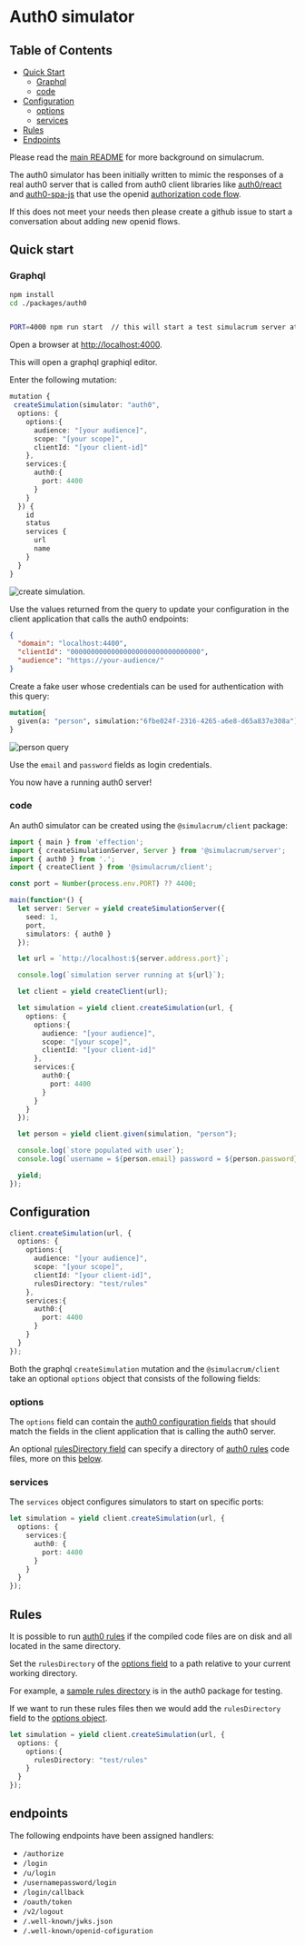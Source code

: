 # Auth0 simulator

## Table of Contents
- [Quick Start](#quick-start)
  - [Graphql](#graphql)
  - [code](#code)
- [Configuration](#configuration)
  - [options](#options)
  - [services](#services)
- [Rules](#rules)
- [Endpoints](#endpoints)

Please read the [main README](../../README) for more background on simulacrum.

The auth0 simulator has been initially written to mimic the responses of a real auth0 server that is called from auth0 client libraries like [auth0/react](https://auth0.com/docs/quickstart/spa/react/01-login) and [auth0-spa-js](https://github.com/auth0/auth0-spa-js) that use the openid [authorization code flow](https://developer.okta.com/docs/concepts/oauth-openid/).

If this does not meet your needs then please create a github issue to start a conversation about adding new openid flows.

## Quick start

### Graphql

```bash
npm install
cd ./packages/auth0


PORT=4000 npm run start  // this will start a test simulacrum server at http://localshot:4000
```

Open a browser at [http://localhost:4000](http://localhost:4000).

This will open a graphql graphiql editor.

Enter the following mutation:

```ts
mutation {
 createSimulation(simulator: "auth0", 
  options: {
    options:{
      audience: "[your audience]",
      scope: "[your scope]",
      clientId: "[your client-id]"
    },
    services:{
      auth0:{
        port: 4400
      }
    }
  }) {
    id
    status
    services {
      url
      name
    }
  }
}
```

![create simulation](./docs/create-simulation.png).

Use the values returned from the query to update your configuration in the client application that calls the auth0 endpoints:

```json
{
  "domain": "localhost:4400",
  "clientId": "00000000000000000000000000000000",
  "audience": "https://your-audience/"
}
```

Create a fake user whose credentials can be used for authentication with this query:

```graphql
mutation{
  given(a: "person", simulation:"6fbe024f-2316-4265-a6e8-d65a837e308a")
}
```

![person query](./docs/person.png)

Use the `email` and `password` fields as login credentials.

You now have a running auth0 server!

### code

An auth0 simulator can be created using the `@simulacrum/client` package:

```ts
import { main } from 'effection';
import { createSimulationServer, Server } from '@simulacrum/server';
import { auth0 } from '.';
import { createClient } from '@simulacrum/client';

const port = Number(process.env.PORT) ?? 4400;

main(function*() {
  let server: Server = yield createSimulationServer({
    seed: 1,
    port,
    simulators: { auth0 }
  });

  let url = `http://localhost:${server.address.port}`;

  console.log(`simulation server running at ${url}`);

  let client = yield createClient(url);

  let simulation = yield client.createSimulation(url, {
    options: {
      options:{
        audience: "[your audience]",
        scope: "[your scope]",
        clientId: "[your client-id]"  
      },
      services:{
        auth0:{
          port: 4400
        }
      }
    }
  });

  let person = yield client.given(simulation, "person");

  console.log(`store populated with user`);
  console.log(`username = ${person.email} password = ${person.password}`);

  yield;
});
```

## Configuration

```ts
client.createSimulation(url, {
  options: {
    options:{
      audience: "[your audience]",
      scope: "[your scope]",
      clientId: "[your client-id]",
      rulesDirectory: "test/rules"
    },
    services:{
      auth0:{
        port: 4400
      }
    }
  }
});
```

Both the graphql `createSimulation` mutation and the `@simulacrum/client` take an optional `options` object that consists of the following fields:

### options

The `options` field can contain the [auth0 configuration fields](https://auth0.com/docs/quickstart/spa/vanillajs#configure-auth0) that should match the fields in the  client application that is calling the auth0 server.

An optional [rulesDirectory field](#rules) can specify a directory of [auth0 rules](https://auth0.com/docs/rules) code files, more on this [below](#rules).

### services

The `services` object configures simulators to start on specific ports:

```ts
let simulation = yield client.createSimulation(url, {
  options: {
    services:{
      auth0: {
        port: 4400
      }
    }
  }
});
```

## Rules

It is possible to run [auth0 rules](https://auth0.com/docs/rules) if the compiled code files are on disk and all located in the same directory.

Set the `rulesDirectory` of the [options field](#options) to a path relative to your current working directory.

For example, a [sample rules directory](./test/rules) is in the auth0 package for testing.

If we want to run these rules files then we would add the `rulesDirectory` field to the [options object](#options).

```ts
let simulation = yield client.createSimulation(url, {
  options: {
    options:{
      rulesDirectory: "test/rules"
    }
  }
});
```

## endpoints

The following endpoints have been assigned handlers:

- `/authorize`
- `/login`
- `/u/login`
- `/usernamepassword/login`
- `/login/callback`
- `/oauth/token`
- `/v2/logout`
- `/.well-known/jwks.json`
- `/.well-known/openid-cofiguration`